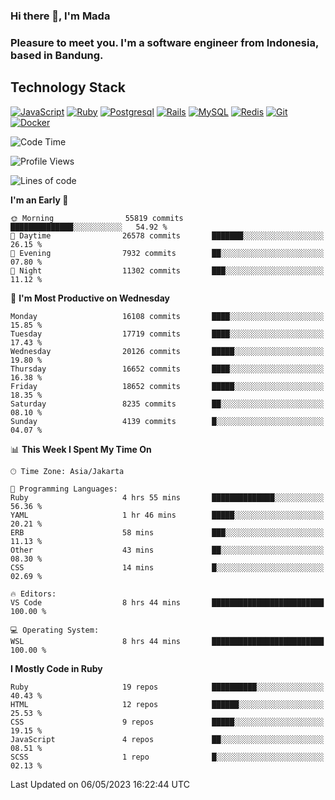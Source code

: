 ### Hi there 👋, I'm Mada
### Pleasure to meet you. I'm a software engineer from Indonesia, based in Bandung.

## Technology Stack

[![JavaScript](https://img.shields.io/badge/-JavaScript-%23F7DF1C?style=flat-square&logo=javascript&logoColor=000000&labelColor=%23F7DF1C&color=%23FFCE5A)](https://www.javascript.com/)
[![Ruby](https://img.shields.io/badge/Ruby-CC342D?style=flat-square&logo=ruby&logoColor=white)](https://www.ruby-lang.org/en/)
[![Postgresql](https://img.shields.io/badge/PostgreSQL-316192?style=flat-square&logo=postgresql&logoColor=ffffff)](https://www.postgresql.org/)
[![Rails](https://img.shields.io/badge/Ruby_on_Rails-CC0000?style=flat-square&logo=ruby-on-rails&logoColor=white)](https://rubyonrails.org/)
[![MySQL](https://img.shields.io/badge/-MySQL-4479A1?style=flat-square&logo=MySQL&logoColor=ffffff)](https://www.mysql.com/)
[![Redis](https://img.shields.io/badge/-Redis-DC382D?style=flat-square&logo=Redis&logoColor=ffffff)](https://redis.io/)
[![Git](https://img.shields.io/badge/-Git-%23F05032?style=flat-square&logo=git&logoColor=%23ffffff)](https://git-scm.com/)
[![Docker](https://img.shields.io/badge/-Docker-2496ED?style=flat-square&logo=docker&logoColor=ffffff)](https://www.docker.com/)
<!--
**madaarya/madaarya** is a ✨ _special_ ✨ repository because its `README.md` (this file) appears on your GitHub profile.

Here are some ideas to get you started:

- 🔭 I’m currently working on ...
- 🌱 I’m currently learning ...
- 👯 I’m looking to collaborate on ...
- 🤔 I’m looking for help with ...
- 💬 Ask me about ...
- 📫 How to reach me: ...
- 😄 Pronouns: ...
- ⚡ Fun fact: ...
-->
<!--START_SECTION:waka-->
![Code Time](http://img.shields.io/badge/Code%20Time-5%2C358%20hrs%202%20mins-blue)

![Profile Views](http://img.shields.io/badge/Profile%20Views-0-blue)

![Lines of code](https://img.shields.io/badge/From%20Hello%20World%20I%27ve%20Written-38.7%20million%20lines%20of%20code-blue)

**I'm an Early 🐤** 

```text
🌞 Morning                55819 commits       ██████████████░░░░░░░░░░░   54.92 % 
🌆 Daytime                26578 commits       ███████░░░░░░░░░░░░░░░░░░   26.15 % 
🌃 Evening                7932 commits        ██░░░░░░░░░░░░░░░░░░░░░░░   07.80 % 
🌙 Night                  11302 commits       ███░░░░░░░░░░░░░░░░░░░░░░   11.12 % 
```
📅 **I'm Most Productive on Wednesday** 

```text
Monday                   16108 commits       ████░░░░░░░░░░░░░░░░░░░░░   15.85 % 
Tuesday                  17719 commits       ████░░░░░░░░░░░░░░░░░░░░░   17.43 % 
Wednesday                20126 commits       █████░░░░░░░░░░░░░░░░░░░░   19.80 % 
Thursday                 16652 commits       ████░░░░░░░░░░░░░░░░░░░░░   16.38 % 
Friday                   18652 commits       █████░░░░░░░░░░░░░░░░░░░░   18.35 % 
Saturday                 8235 commits        ██░░░░░░░░░░░░░░░░░░░░░░░   08.10 % 
Sunday                   4139 commits        █░░░░░░░░░░░░░░░░░░░░░░░░   04.07 % 
```


📊 **This Week I Spent My Time On** 

```text
🕑︎ Time Zone: Asia/Jakarta

💬 Programming Languages: 
Ruby                     4 hrs 55 mins       ██████████████░░░░░░░░░░░   56.36 % 
YAML                     1 hr 46 mins        █████░░░░░░░░░░░░░░░░░░░░   20.21 % 
ERB                      58 mins             ███░░░░░░░░░░░░░░░░░░░░░░   11.13 % 
Other                    43 mins             ██░░░░░░░░░░░░░░░░░░░░░░░   08.30 % 
CSS                      14 mins             █░░░░░░░░░░░░░░░░░░░░░░░░   02.69 % 

🔥 Editors: 
VS Code                  8 hrs 44 mins       █████████████████████████   100.00 % 

💻 Operating System: 
WSL                      8 hrs 44 mins       █████████████████████████   100.00 % 
```

**I Mostly Code in Ruby** 

```text
Ruby                     19 repos            ██████████░░░░░░░░░░░░░░░   40.43 % 
HTML                     12 repos            ██████░░░░░░░░░░░░░░░░░░░   25.53 % 
CSS                      9 repos             █████░░░░░░░░░░░░░░░░░░░░   19.15 % 
JavaScript               4 repos             ██░░░░░░░░░░░░░░░░░░░░░░░   08.51 % 
SCSS                     1 repo              █░░░░░░░░░░░░░░░░░░░░░░░░   02.13 % 
```




 Last Updated on 06/05/2023 16:22:44 UTC
<!--END_SECTION:waka-->
